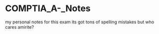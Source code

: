 # COMPTIA_A-_Notes
my personal notes for this exam
its got tons of spelling mistakes but who cares amirite?
